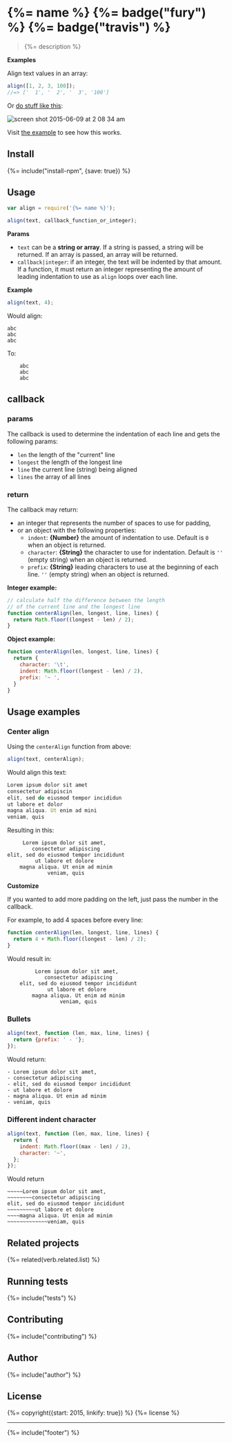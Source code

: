 # {%= name %} {%= badge("fury") %} {%= badge("travis") %}

> {%= description %}

**Examples**

Align text values in an array:

```js
align([1, 2, 3, 100]);
//=> ['  1', '  2', '  3', '100']
```

Or [do stuff like this](./example.js):

![screen shot 2015-06-09 at 2 08 34 am](https://cloud.githubusercontent.com/assets/383994/8051597/7b716fbc-0e4c-11e5-9aef-4493fd22db58.png)

Visit [the example](./example.js) to see how this works.

## Install
{%= include("install-npm", {save: true}) %}

## Usage

```js
var align = require('{%= name %}');

align(text, callback_function_or_integer);
```

**Params**

- `text` can be a **string or array**. If a string is passed, a string will be returned. If an array is passed, an array will be returned. 
- `callback|integer`: if an integer, the text will be indented by that amount. If a function, it must return an integer representing the amount of leading indentation to use as `align` loops over each line. 

**Example**

```js
align(text, 4);
```

Would align:

```
abc
abc
abc
```
To:

```
    abc
    abc
    abc
```

## callback

### params

The callback is used to determine the indentation of each line and gets the following params:

- `len` the length of the "current" line
- `longest` the length of the longest line
- `line` the current line (string) being aligned
- `lines` the array of all lines

### return

The callback may return:

- an integer that represents the number of spaces to use for padding, 
- or an object with the following properties:
  + `indent`: **{Number}** the amount of indentation to use. Default is `0` when an object is returned.
  + `character`: **{String}** the character to use for indentation. Default is `''` (empty string) when an object is returned.
  + `prefix`: **{String}** leading characters to use at the beginning of each line. `''` (empty string) when an object is returned.


**Integer example:**

```js
// calculate half the difference between the length
// of the current line and the longest line
function centerAlign(len, longest, line, lines) {
  return Math.floor((longest - len) / 2);
}
```
**Object example:**

```js
function centerAlign(len, longest, line, lines) {
  return {
    character: '\t',
    indent: Math.floor((longest - len) / 2),
    prefix: '~ ',
  }
}
```


## Usage examples

### Center align

Using the `centerAlign` function from above:

```js
align(text, centerAlign);
```

Would align this text:

```js
Lorem ipsum dolor sit amet
consectetur adipiscin
elit, sed do eiusmod tempor incididun
ut labore et dolor
magna aliqua. Ut enim ad mini
veniam, quis
```

Resulting in this:

```
     Lorem ipsum dolor sit amet,
        consectetur adipiscing
elit, sed do eiusmod tempor incididunt
         ut labore et dolore
    magna aliqua. Ut enim ad minim
             veniam, quis
```

**Customize**

If you wanted to add more padding on the left, just pass the number in the callback.

For example, to add 4 spaces before every line:

```js
function centerAlign(len, longest, line, lines) {
  return 4 + Math.floor((longest - len) / 2);
}
```

Would result in:

```
         Lorem ipsum dolor sit amet,
            consectetur adipiscing
    elit, sed do eiusmod tempor incididunt
             ut labore et dolore
        magna aliqua. Ut enim ad minim
                 veniam, quis
```

### Bullets

```js
align(text, function (len, max, line, lines) {
  return {prefix: ' - '};
});
```
Would return:

```
- Lorem ipsum dolor sit amet,
- consectetur adipiscing
- elit, sed do eiusmod tempor incididunt
- ut labore et dolore
- magna aliqua. Ut enim ad minim
- veniam, quis
```

### Different indent character

```js
align(text, function (len, max, line, lines) {
  return { 
    indent: Math.floor((max - len) / 2), 
    character: '~', 
  };
});
```
Would return

```
~~~~~Lorem ipsum dolor sit amet,
~~~~~~~~consectetur adipiscing
elit, sed do eiusmod tempor incididunt
~~~~~~~~~ut labore et dolore
~~~~magna aliqua. Ut enim ad minim
~~~~~~~~~~~~~veniam, quis
```


## Related projects
{%= related(verb.related.list) %}  

## Running tests
{%= include("tests") %}

## Contributing
{%= include("contributing") %}

## Author
{%= include("author") %}

## License
{%= copyright({start: 2015, linkify: true}) %}
{%= license %}

***

{%= include("footer") %}
